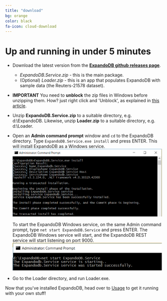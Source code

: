 ```yaml
---
title: "download"
bg: orange
color: black
fa-icon: cloud-download
---
```


# Up and running in under 5 minutes


- Download the latest version from the [**ExpandoDB github releases page**](https://github.com/cris-almodovar/expando-db/releases).
  * *ExpandoDB.Service.zip* - this is the main package.
  * (Optional) *Loader.zip* - this is an app that populates ExpandoDB with sample data (the Reuters-21578 dataset).
- **IMPORTANT** You need to **unblock** the zip files in Windows before unzipping them. How? just right click and 'Unblock', 
  as explained in [this article](http://www.thewindowsclub.com/unblock-file-windows-8).  
- Unzip **ExpandoDB.Service.zip** to a suitable directory, e.g. d:\ExpandoDB. Likewise, unzip **Loader.zip** to a suitable directory, e.g. d:\Loader.
- Open an **Admin command prompt** window and `cd` to the ExpandoDB directory. Type `ExpandoDB.Service.exe install` and press ENTER.
  This will install ExpandoDB as a Windows service.
  ![Setup](img/setup.png)
  
  To start the ExpandoDB Windows service, on the same Admin command prompt, type `net start ExpandoDB.Service` and press ENTER. 
  The ExpandoDB Windows service will start, and the ExpandoDB REST service will start listening on port 9000.
  ![Start](img/start.png)
- Go to the Loader directory, and run Loader.exe.
  

Now that you've installed ExpandoDB, head over to [Usage](#usage) to get it running with your own stuff!



